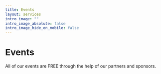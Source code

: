```yaml
---
title: Events
layout: services
intro_image: ""
intro_image_absolute: false
intro_image_hide_on_mobile: false
---
```


# Events

All of our events are FREE through the help of our partners and sponsors.